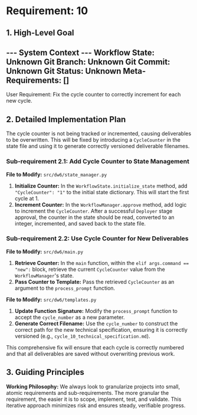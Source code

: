 # Requirement: 10

## 1. High-Level Goal

--- System Context ---
Workflow State: Unknown
Git Branch: Unknown
Git Commit: Unknown
Git Status: Unknown
Meta-Requirements: []
----------------------

User Requirement: Fix the cycle counter to correctly increment for each new cycle.

## 2. Detailed Implementation Plan

The cycle counter is not being tracked or incremented, causing deliverables to be overwritten. This will be fixed by introducing a `CycleCounter` in the state file and using it to generate correctly versioned deliverable filenames.

### Sub-requirement 2.1: Add Cycle Counter to State Management

**File to Modify:** `src/dw6/state_manager.py`

1.  **Initialize Counter:** In the `WorkflowState.initialize_state` method, add `"CycleCounter": "1"` to the initial state dictionary. This will start the first cycle at 1.
2.  **Increment Counter:** In the `WorkflowManager.approve` method, add logic to increment the `CycleCounter`. After a successful `Deployer` stage approval, the counter in the state should be read, converted to an integer, incremented, and saved back to the state file.

### Sub-requirement 2.2: Use Cycle Counter for New Deliverables

**File to Modify:** `src/dw6/main.py`

1.  **Retrieve Counter:** In the `main` function, within the `elif args.command == "new":` block, retrieve the current `CycleCounter` value from the `WorkflowManager`'s state.
2.  **Pass Counter to Template:** Pass the retrieved `CycleCounter` as an argument to the `process_prompt` function.

**File to Modify:** `src/dw6/templates.py`

1.  **Update Function Signature:** Modify the `process_prompt` function to accept the `cycle_number` as a new parameter.
2.  **Generate Correct Filename:** Use the `cycle_number` to construct the correct path for the new technical specification, ensuring it is correctly versioned (e.g., `cycle_10_technical_specification.md`).

This comprehensive fix will ensure that each cycle is correctly numbered and that all deliverables are saved without overwriting previous work.

## 3. Guiding Principles

**Working Philosophy:** We always look to granularize projects into small, atomic requirements and sub-requirements. The more granular the requirement, the easier it is to scope, implement, test, and validate. This iterative approach minimizes risk and ensures steady, verifiable progress.
